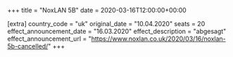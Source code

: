 +++
title = "NoxLAN 5B"
date = 2020-03-16T12:00:00+00:00

[extra]
country_code = "uk"
original_date = "10.04.2020"
seats = 20
effect_announcement_date = "16.03.2020"
effect_description = "abgesagt"
effect_announcement_url = "https://www.noxlan.co.uk/2020/03/16/noxlan-5b-cancelled/"
+++
